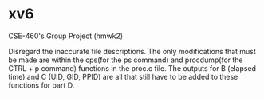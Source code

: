 # xv6
CSE-460's Group Project (hmwk2)

Disregard the inaccurate file descriptions. The only modifications that must be made are within the cps(for the ps command) and procdump(for the CTRL + p command) functions in the proc.c file. The outputs for B (elapsed time) and C (UID, GID, PPID) are all that still have to be added to these functions for part D.

